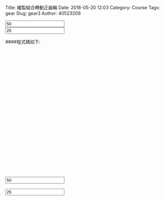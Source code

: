 Title: 繪製組合轉動正齒輪
Date: 2018-05-20 12:03
Category: Course
Tags: gear
Slug: gear3
Author: 40523209


<!-- PELICAN_END_SUMMARY -->
<!-- 導入 Brython 標準程式庫 -->
 
<script src="../data/Brython-3.3.1/brython.js"></script>
<script src="../data/Brython-3.3.1/brython_stdlib.js"></script>
 
<!-- 啟動 Brython -->
<script>
window.onload=function(){
// 設定 data/py 為共用程式路徑
brython({debug:1, pythonpath:['./../data/py']});
}
</script>
 
<!-- Cango 程式庫 -->
<script type="text/javascript" src="./../cango
/Cango-9v05-min.js"></script>
<script type="text/javascript" src="./../cango
/CangoAxes-2v09.js"></script>
<script type="text/javascript" src="./../cango
/CangoAnimation-5v00.js"></script>
<script type="text/javascript" src="./../cango
/gearUtils-05.js"></script>

<canvas id='cango_gear' width='800' height='700'></canvas>
<!-- 以下製作 button-->
<div id="cango_gear_div" width="800" height="20"></div>
<input id="na" value="50"></input><br />
<input id="nb" value="25"></input><br />


<script type="text/python">
# 將 導入的 document 設為 doc 主要原因在於與舊程式碼相容
from browser import document as doc
# 由於 Python3 與 Javascript 程式碼已經不再混用, 因此來自 Javascript 的變數, 必須居中透過 window 物件轉換
from browser import window
import math
 
# 主要用來取得畫布大小
canvas = doc["cango_gear"]
# 此程式採用 Cango Javascript 程式庫繪圖, 因此無需 ctx
ctx = canvas.getContext("2d")
cango = window.Cango.new
# 針對變數的轉換, shapeDefs 在 Cango 中資料型別為變數, 可以透過 window 轉換
shapedefs = window.shapeDefs
# 目前 Cango 結合 Animation 在 Brython 尚無法運作, 此刻只能繪製靜態圖形
# in CangoAnimation.js
#interpolate1 = window.interpolate
# Cobi 與 createGearTooth 都是 Cango Javascript 程式庫中的物件
#cobj = window.Cobj.new
shape = window.Shape.new
path = window.Path.new
creategeartooth = window.createGearTooth.new

tweener = window.Tweener.new
# 經由 Cango 轉換成 Brython 的 cango, 指定將圖畫在 id="cango_gear" 的 canvas 上
cgo = cango("cango_gear")

######################################
# 畫正齒輪輪廓
#####################################
# 以 button 驅動的事件函式
def setgearnumber(e):

    x = 800/2
    y = 700/2
    if doc["na"].value.isdigit():
        n = int(doc["na"].value)
    else:
        n = 50

    if doc["nb"].value.isdigit():
        n2 = int(doc["nb"].value)
    else:
        n2 = 25
    def cangoGear(n, m, pa):
        # m 為模數, 根據畫布的寬度, 計算適合的模數大小
        # Module = mm of pitch diameter per tooth
        #m = 0.8*canvas.width/n
        # pr 為節圓半徑
        pr = n*m/2 # gear Pitch radius
        # generate gear
        data = creategeartooth(m, n, pa)
        # Brython 程式中的 print 會將資料印在 Browser 的 console 區
        #print(data)
        gearTooth = shape(data, {
        "fillColor":"#ddd0dd",
        "border": True,
        "strokeColor": "#606060" })
        gearTooth.rotate(180/n) # rotate gear 1/2 tooth to mesh
        # 單齒的齒形資料經過旋轉後, 將資料複製到 gear 物件中
        gear = gearTooth.dup()
        # gear 為單一齒的輪廓資料
        #cgo.render(gearTooth)
     
        # 利用單齒輪廓旋轉, 產生整個正齒輪外形
        for i in range(1, n):
            # 將 gearTooth 中的資料複製到 newTooth
            newTooth = gearTooth.dup()
            # 配合迴圈, newTooth 的齒形資料進行旋轉, 然後利用 appendPath 方法, 將資料併入 gear
            newTooth.rotate(360*i/n)
            # appendPath 為 Cango 程式庫中的方法, 第二個變數為 True, 表示要刪除最前頭的 Move to SVG Path 標註符號
            gear.appendPath(newTooth, True) # trim move command = True
     
        # 建立軸孔
        # add axle hole, hr 為 hole radius
        hr = 0.6*pr # diameter of gear shaft
        shaft = path(shapedefs.circle(hr))
        shaft.revWinding()
        gear.appendPath(shaft) # retain the 'moveTo' command for shaft sub path
    
        # setup the animation
        # backlash (mm)
        bklsh = 0.04*m
        # centre shift to make backlash
        dC = bklsh/(2*math.tan(math.pi*pa/180))
        # np 為小齒輪齒數
        np = 25
        # gear ratio
        gr = n/np              
        gearConfig = {'cx':-pr, 'cy':0, 'degs':[0, 360]}
        # gr*0.666 rpm
        #pinionConfig = {'cx':pr+dC, 'cy':0, 'degs':[0, -gr*360]}
        # 0.666 rpm
        return gear

    # 設定兩齒齒數
    reduced_ratio = 0.5
    # 使用 80% 的畫布寬度
    m = 0.8*canvas.width/((n+n2)*reduced_ratio)
    # 設定共同的壓力角
    pa = 20
    # n 齒輪的節圓半徑
    pr = n*m/2
    # n2 齒輪的節圓半徑
    pr2 = n2*m/2
    
    from time import time
    from browser.timer import request_animation_frame as raf
    from browser.timer import set_interval

    deg = math.pi/180

    def draw():
        cgo.clearCanvas()
        gear.rotate(2*deg)
        # 在特定位置, 以特定 scale, 特定 degs 執行 render
        # 設定囓合點在畫布正中央
        # 囓合點往左偏 pr/2 即為 n 齒輪的圓心 x 座標
        #cgo.render(gear, {'x':cx-pr*reduced_ratio, 'y':cy, 'scl':reduced_ratio, 'degs':0})
        cgo.render(gear, {'x':cx-(pr+pr2)*reduced_ratio, 'y':cy, 'scl':0.5, 'degs':0})
        # 根據兩齒輪齒數比決定 n2 齒輪轉速
        gear1.rotate(-2*deg*n/n2)

        # 囓合點往右偏 pr2/2 即為 n2 齒輪的圓心 x 座標, 且 n2 齒轉 180 加一齒角度後囓合
        cgo.render(gear1, {'x':cx, 'y':cy, 'scl':reduced_ratio, 'degs':180+(360/n2/2)})
    set_interval(draw, 2)

    # 只使用畫布高度的 80%
    canvas_size = canvas.height*0.4
    r17 = canvas_size*n2/(n+n2)
    r11 = r17*n2/n
    # 計算各齒輪中心座標
    x17 = x -r17
    y17 = y

    x11 = x +r11
    y11 = y
    pa = 20

    # 開始繪製齒輪
    # 儲存原有的座標系統
    ctx.save()
    # 平移到齒輪圓心
    ctx.translate(x17, y17)
    # 以齒輪圓心旋轉 90 度, 讓紅色標線在齒輪右側保持水平
    ctx.rotate(90*deg)
    # 平移回原來的座標原點
    ctx.translate(-x17, -y17)
    gear = cangoGear(n, m, pa)
    cx = canvas.width/2 + 4 * n
    cy = canvas.height/2
    # 回復原有的座標系統
    ctx.restore()
    ctx.save()
    ctx.translate(x11, y11)
    # 中間齒輪轉動 -90 度加上一齒, 可以與左側齒輪囓合
    ctx.rotate(-90*deg-math.pi/n2)
    ctx.translate(-x11, -y11)
    gear1 = cangoGear(n2, m, pa)
    ctx.restore()

#判定 button
setgearnumber(True)
doc['button'].bind('click',setgearnumber)

</script>
####程式碼如下:   
<pre class="brush: python">
<!-- 導入 Brython 標準程式庫 -->
 
<script src="../data/Brython-3.3.1/brython.js"></script>
<script src="../data/Brython-3.3.1/brython_stdlib.js"></script>
 
<!-- 啟動 Brython -->
<script>
window.onload=function(){
// 設定 data/py 為共用程式路徑
brython({debug:1, pythonpath:['./../data/py']});
}
</script>
 
<!-- Cango 程式庫 -->
<script type="text/javascript" src="./../cango
/Cango-9v05-min.js"></script>
<script type="text/javascript" src="./../cango
/CangoAxes-2v09.js"></script>
<script type="text/javascript" src="./../cango
/CangoAnimation-5v00.js"></script>
<script type="text/javascript" src="./../cango
/gearUtils-05.js"></script>

<canvas id='cango_gear' width='800' height='700'></canvas>
<!-- 以下製作 button-->
<div id="cango_gear_div" width="800" height="20"></div>
<input id="na" value="50"></input><br />
<input id="nb" value="25"></input><br />


<script type="text/python">
# 將 導入的 document 設為 doc 主要原因在於與舊程式碼相容
from browser import document as doc
# 由於 Python3 與 Javascript 程式碼已經不再混用, 因此來自 Javascript 的變數, 必須居中透過 window 物件轉換
from browser import window
import math
 
# 主要用來取得畫布大小
canvas = doc["cango_gear"]
# 此程式採用 Cango Javascript 程式庫繪圖, 因此無需 ctx
ctx = canvas.getContext("2d")
cango = window.Cango.new
# 針對變數的轉換, shapeDefs 在 Cango 中資料型別為變數, 可以透過 window 轉換
shapedefs = window.shapeDefs
# 目前 Cango 結合 Animation 在 Brython 尚無法運作, 此刻只能繪製靜態圖形
# in CangoAnimation.js
#interpolate1 = window.interpolate
# Cobi 與 createGearTooth 都是 Cango Javascript 程式庫中的物件
#cobj = window.Cobj.new
shape = window.Shape.new
path = window.Path.new
creategeartooth = window.createGearTooth.new

tweener = window.Tweener.new
# 經由 Cango 轉換成 Brython 的 cango, 指定將圖畫在 id="cango_gear" 的 canvas 上
cgo = cango("cango_gear")

######################################
# 畫正齒輪輪廓
#####################################
# 以 button 驅動的事件函式
def setgearnumber(e):

    x = 800/2
    y = 700/2
    if doc["na"].value.isdigit():
        n = int(doc["na"].value)
    else:
        n = 50

    if doc["nb"].value.isdigit():
        n2 = int(doc["nb"].value)
    else:
        n2 = 25
    def cangoGear(n, m, pa):
        # m 為模數, 根據畫布的寬度, 計算適合的模數大小
        # Module = mm of pitch diameter per tooth
        #m = 0.8*canvas.width/n
        # pr 為節圓半徑
        pr = n*m/2 # gear Pitch radius
        # generate gear
        data = creategeartooth(m, n, pa)
        # Brython 程式中的 print 會將資料印在 Browser 的 console 區
        #print(data)
        gearTooth = shape(data, {
        "fillColor":"#ddd0dd",
        "border": True,
        "strokeColor": "#606060" })
        gearTooth.rotate(180/n) # rotate gear 1/2 tooth to mesh
        # 單齒的齒形資料經過旋轉後, 將資料複製到 gear 物件中
        gear = gearTooth.dup()
        # gear 為單一齒的輪廓資料
        #cgo.render(gearTooth)
     
        # 利用單齒輪廓旋轉, 產生整個正齒輪外形
        for i in range(1, n):
            # 將 gearTooth 中的資料複製到 newTooth
            newTooth = gearTooth.dup()
            # 配合迴圈, newTooth 的齒形資料進行旋轉, 然後利用 appendPath 方法, 將資料併入 gear
            newTooth.rotate(360*i/n)
            # appendPath 為 Cango 程式庫中的方法, 第二個變數為 True, 表示要刪除最前頭的 Move to SVG Path 標註符號
            gear.appendPath(newTooth, True) # trim move command = True
     
        # 建立軸孔
        # add axle hole, hr 為 hole radius
        hr = 0.6*pr # diameter of gear shaft
        shaft = path(shapedefs.circle(hr))
        shaft.revWinding()
        gear.appendPath(shaft) # retain the 'moveTo' command for shaft sub path
    
        # setup the animation
        # backlash (mm)
        bklsh = 0.04*m
        # centre shift to make backlash
        dC = bklsh/(2*math.tan(math.pi*pa/180))
        # np 為小齒輪齒數
        np = 25
        # gear ratio
        gr = n/np              
        gearConfig = {'cx':-pr, 'cy':0, 'degs':[0, 360]}
        # gr*0.666 rpm
        #pinionConfig = {'cx':pr+dC, 'cy':0, 'degs':[0, -gr*360]}
        # 0.666 rpm
        return gear

    # 設定兩齒齒數
    reduced_ratio = 0.5
    # 使用 80% 的畫布寬度
    m = 0.8*canvas.width/((n+n2)*reduced_ratio)
    # 設定共同的壓力角
    pa = 20
    # n 齒輪的節圓半徑
    pr = n*m/2
    # n2 齒輪的節圓半徑
    pr2 = n2*m/2
    
    from time import time
    from browser.timer import request_animation_frame as raf
    from browser.timer import set_interval

    deg = math.pi/180

    def draw():
        cgo.clearCanvas()
        gear.rotate(2*deg)
        # 在特定位置, 以特定 scale, 特定 degs 執行 render
        # 設定囓合點在畫布正中央
        # 囓合點往左偏 pr/2 即為 n 齒輪的圓心 x 座標
        #cgo.render(gear, {'x':cx-pr*reduced_ratio, 'y':cy, 'scl':reduced_ratio, 'degs':0})
        cgo.render(gear, {'x':cx-(pr+pr2)*reduced_ratio, 'y':cy, 'scl':0.5, 'degs':0})
        # 根據兩齒輪齒數比決定 n2 齒輪轉速
        gear1.rotate(-2*deg*n/n2)

        # 囓合點往右偏 pr2/2 即為 n2 齒輪的圓心 x 座標, 且 n2 齒轉 180 加一齒角度後囓合
        cgo.render(gear1, {'x':cx, 'y':cy, 'scl':reduced_ratio, 'degs':180+(360/n2/2)})
    set_interval(draw, 2)

    # 只使用畫布高度的 80%
    canvas_size = canvas.height*0.4
    r17 = canvas_size*n2/(n+n2)
    r11 = r17*n2/n
    # 計算各齒輪中心座標
    x17 = x -r17
    y17 = y

    x11 = x +r11
    y11 = y
    pa = 20

    # 開始繪製齒輪
    # 儲存原有的座標系統
    ctx.save()
    # 平移到齒輪圓心
    ctx.translate(x17, y17)
    # 以齒輪圓心旋轉 90 度, 讓紅色標線在齒輪右側保持水平
    ctx.rotate(90*deg)
    # 平移回原來的座標原點
    ctx.translate(-x17, -y17)
    gear = cangoGear(n, m, pa)
    cx = canvas.width/2 + 4 * n
    cy = canvas.height/2
    # 回復原有的座標系統
    ctx.restore()
    ctx.save()
    ctx.translate(x11, y11)
    # 中間齒輪轉動 -90 度加上一齒, 可以與左側齒輪囓合
    ctx.rotate(-90*deg-math.pi/n2)
    ctx.translate(-x11, -y11)
    gear1 = cangoGear(n2, m, pa)
    ctx.restore()

setgearnumber(True)
doc['button'].bind('click',setgearnumber)
</script>
</pre>
